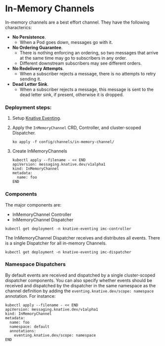 # In-Memory Channels

In-memory channels are a best effort channel. They have the following
characterics:

- **No Persistence**.
  - When a Pod goes down, messages go with it.
- **No Ordering Guarantee**.
  - There is nothing enforcing an ordering, so two messages that arrive at the
    same time may go to subscribers in any order.
  - Different downstream subscribers may see different orders.
- **No Redelivery Attempts**.
  - When a subscriber rejects a message, there is no attempts to retry sending
    it.
- **Dead Letter Sink**.
  - When a subscriber rejects a message, this message is sent to the dead letter
    sink, if present, otherwise it is dropped.

### Deployment steps:

1. Setup [Knative Eventing](../../../DEVELOPMENT.md).
1. Apply the `InMemoryChannel` CRD, Controller, and cluster-scoped Dispatcher.
   ```shell
   ko apply -f config/channels/in-memory-channel/
   ```
1. Create InMemoryChannels

   ```shell
   kubectl apply --filename - << END
   apiVersion: messaging.knative.dev/v1alpha1
   kind: InMemoryChannel
   metadata:
     name: foo
   END
   ```

### Components

The major components are:

- InMemoryChannel Controller
- InMemoryChannel Dispatcher

```shell
kubectl get deployment -n knative-eventing imc-controller
```

The InMemoryChannel Dispatcher receives and distributes all events. There is a
single Dispatcher for all in-memory Channels.

```shell
kubectl get deployment -n knative-eventing imc-dispatcher
```

### Namespace Dispatchers

By default events are received and dispatched by a single cluster-scoped dispatcher components. You can also specify whether events should be received and dispatched by the dispatcher in the same namespace as the channel definition by adding the
`eventing.knative.dev/scope: namespace` annotation. For instance:

```shell
kubectl apply --filename - << END
apiVersion: messaging.knative.dev/v1alpha1
kind: InMemoryChannel
metadata:
  name: foo
  namespace: default
  annotations:
    eventing.knative.dev/scope: namespace
END
```
